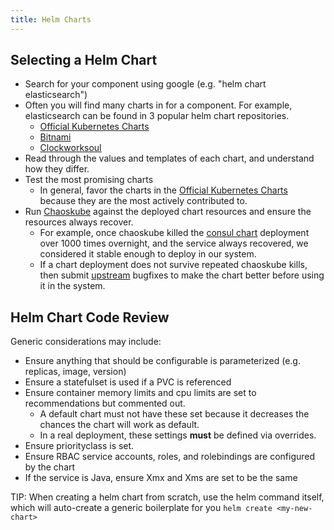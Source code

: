 ```yaml
---
title: Helm Charts
---
```


## Selecting a Helm Chart


* Search for your component using google (e.g. "helm chart elasticsearch")
* Often you will find many charts in for a component.  For example, elasticsearch can be found in 3 popular helm chart
  repositories.
  * [Official Kubernetes Charts](https://github.com/helm/charts/tree/master/incubator/elasticsearch)
  * [Bitnami](https://github.com/bitnami/charts/tree/master/bitnami/elasticsearch)
  * [Clockworksoul](https://github.com/clockworksoul/helm-elasticsearch)
* Read through the values and templates of each chart, and understand how they differ.
* Test the most promising charts
  * In general, favor the charts in the [Official Kubernetes
    Charts](https://github.com/helm/charts/tree/master/incubator/elasticsearch) because they are the most actively
    contributed to.
* Run [Chaoskube](https://github.com/helm/charts/tree/master/stable/chaoskube) against the deployed chart resources and
  ensure the resources always recover.
  * For example, once chaoskube killed the [consul chart](https://github.com/helm/charts/tree/master/stable/consul)
    deployment over 1000 times overnight, and the service always recovered, we considered it stable
    enough to deploy in our system.
  * If a chart deployment does not survive repeated chaoskube kills, then submit [upstream](/team/#upstreaming) bugfixes
    to make the chart better before using it in the system.


## Helm Chart Code Review

Generic considerations may include:

* Ensure anything that should be configurable is parameterized (e.g. replicas, image, version)
* Ensure a statefulset is used if a PVC is referenced
* Ensure container memory limits and cpu limits are set to recommendations but commented out.
  * A default chart must not have these set because it decreases the chances the chart will work as default.
  * In a real deployment, these settings **must** be defined via overrides.
* Ensure priorityclass is set.
* Ensure RBAC service accounts, roles, and rolebindings are configured by the chart
* If the service is Java, ensure Xmx and Xms are set to be the same

TIP: When creating a helm chart from scratch, use the helm command itself, which will auto-create a generic boilerplate
for you `helm create <my-new-chart>`
